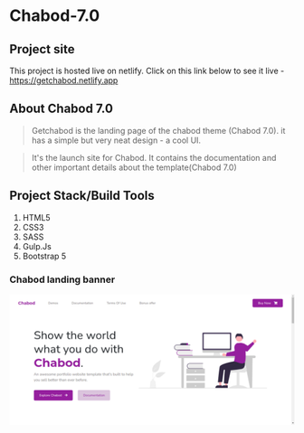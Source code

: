 # Chabod-7.0

## Project site

This project is hosted live on netlify. Click on this link below to see it live -
https://getchabod.netlify.app

## About Chabod 7.0

> Getchabod is the landing page of the chabod theme (Chabod 7.0).
> it has a simple but very neat design - a cool UI.

> It's the launch site for Chabod. It contains the documentation and other important details about the
> template(Chabod 7.0)

## Project Stack/Build Tools

1. HTML5
2. CSS3
3. SASS
4. Gulp.Js
5. Bootstrap 5

### Chabod landing banner

![Github Logo](./Dist/Images/chabod-landing-banner.png)
